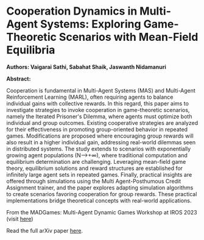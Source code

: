 # Cooperation Dynamics in Multi-Agent Systems: Exploring Game-Theoretic Scenarios with Mean-Field Equilibria

**Authors: Vaigarai Sathi, Sabahat Shaik, Jaswanth Nidamanuri**

**Abstract:**

Cooperation is fundamental in Multi-Agent Systems (MAS) and Multi-Agent Reinforcement Learning (MARL), often requiring agents to balance individual gains with collective rewards. In this regard, this paper aims to investigate strategies to invoke cooperation in game-theoretic scenarios, namely the Iterated Prisoner's Dilemma, where agents must optimize both individual and group outcomes. Existing cooperative strategies are analyzed for their effectiveness in promoting group-oriented behavior in repeated games. Modifications are proposed where encouraging group rewards will also result in a higher individual gain, addressing real-world dilemmas seen in distributed systems. The study extends to scenarios with exponentially growing agent populations (N⟶+∞), where traditional computation and equilibrium determination are challenging. Leveraging mean-field game theory, equilibrium solutions and reward structures are established for infinitely large agent sets in repeated games. Finally, practical insights are offered through simulations using the Multi Agent-Posthumous Credit Assignment trainer, and the paper explores adapting simulation algorithms to create scenarios favoring cooperation for group rewards. These practical implementations bridge theoretical concepts with real-world applications.

From the MADGames: Multi-Agent Dynamic Games Workshop at IROS 2023 (visit [here](https://iros2023-madgames.f1tenth.org/proceedings.html))

Read the full arXiv paper [here](https://arxiv.org/abs/2309.16263).
